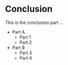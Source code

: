 # Conclusion
This is the conclusion part ...

* Part A
  * Part 1
  * Part 2
* Part B
  * Part 3
  * Part 4
